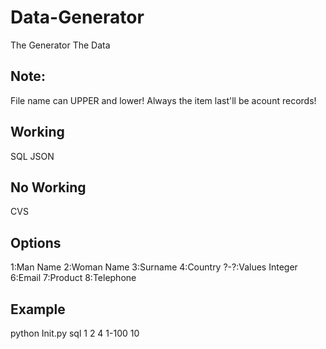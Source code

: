# Data-Generator
The Generator The Data

## Note: 
File name can UPPER and lower!
Always the item last'll be acount records!

## Working
SQL
JSON

## No Working
CVS


## Options

1:Man Name
2:Woman Name
3:Surname
4:Country
?-?:Values Integer
6:Email
7:Product
8:Telephone

## Example 
python Init.py sql 1 2 4 1-100 10
